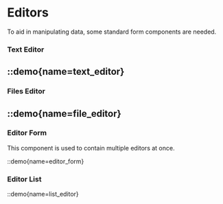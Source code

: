# Editors

To aid in manipulating data, some standard form components are needed.

### Text Editor
::demo{name=text_editor}
---

### Files Editor
::demo{name=file_editor}
---

### Editor Form

This component is used to contain multiple editors at once.

::demo{name=editor_form}

### Editor List

::demo{name=list_editor}